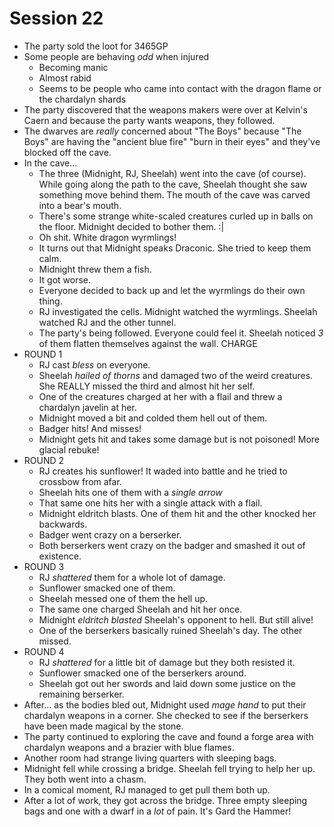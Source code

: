 # Session 22
* The party sold the loot for 3465GP
* Some people are behaving _odd_ when injured
	* Becoming manic
	* Almost rabid
	* Seems to be people who came into contact with the dragon flame or the chardalyn shards
* The party discovered that the weapons makers were over at Kelvin's Caern and because the party wants weapons, they followed.
* The dwarves are _really_ concerned about "The Boys" because  "The Boys" are having the "ancient blue fire" "burn in their eyes" and they've blocked off the cave.
* In the cave...
	* The three (Midnight, RJ, Sheelah) went into the cave (of course). While going along the path to the cave, Sheelah thought she saw something move behind them. The mouth of the cave was carved into a bear's mouth.
	* There's some strange white-scaled creatures curled up in balls on the floor. Midnight decided to bother them. :|
	* Oh shit. White dragon wyrmlings!
	* It turns out that Midnight speaks Draconic. She tried to keep them calm.
	* Midnight threw them a fish.
	* It got worse.
	* Everyone decided to back up and let the wyrmlings do their own thing.
	* RJ investigated the cells. Midnight watched the wyrmlings. Sheelah watched RJ and the other tunnel.
	* The party's being followed. Everyone could feel it. Sheelah noticed _3_ of them flatten themselves against the wall. CHARGE
* ROUND 1
	* RJ cast _bless_ on everyone.
	* Sheelah _hailed of thorns_ and damaged two of the weird creatures. She REALLY missed the third and almost hit her self.
	* One of the creatures charged at her with a flail and threw a chardalyn javelin at her.
	* Midnight moved a bit and colded them hell out of them.
	* Badger hits! And misses!
	* Midnight gets hit and takes some damage but is not poisoned! More glacial rebuke!
* ROUND 2
	* RJ creates his sunflower! It waded into battle and he tried to crossbow from afar.
	* Sheelah hits one of them with a _single arrow_
	* That same one hits her with a single attack with a flail.
	* Midnight eldritch blasts. One of them hit and the other knocked her backwards.
	* Badger went crazy on a berserker.
	* Both berserkers went crazy on the badger and smashed it out of existence.
* ROUND 3
	* RJ _shattered_ them for a whole lot of damage.
	* Sunflower smacked one of them.
	* Sheelah messed one of them the hell up.
	* The same one charged Sheelah and hit her once.
	* Midnight _eldritch blasted_ Sheelah's opponent to hell. But still alive!
	* One of the berserkers basically ruined Sheelah's day. The other missed.
* ROUND 4
	* RJ _shattered_ for a little bit of damage but they both resisted it.
	* Sunflower smacked one of the berserkers around.
	* Sheelah got out her swords and laid down some justice on the remaining berserker.
* After... as the bodies bled out, Midnight used _mage hand_ to put their chardalyn weapons in a corner. She checked to see if the berserkers have been made magical by the stone.
* The party continued to exploring the cave and found a forge area with chardalyn weapons and a brazier with blue flames.
* Another room had strange living quarters with sleeping bags.
* Midnight fell while crossing a bridge. Sheelah fell trying to help her up. They both went into a chasm.
* In a comical moment, RJ managed to get pull them both up.
* After a lot of work, they got across the bridge. Three empty sleeping bags and one with a dwarf in a _lot_ of pain. It's Gard the Hammer!
<!--stackedit_data:
eyJoaXN0b3J5IjpbMTEzNDIyNzg2NiwtMTc3Mjk4Mjc3NSwtMj
ExMzg4MTE4NiwyMDYxMzQ0NzEwLDQ2NjY3OTQzNyw4NjExMTMy
ODEsNDI3NjY2MzA5LDE2ODQ0NDU5MjksLTkxNTIwOTU1OSwtMT
IyMjMwMTA1LC00MzI3ODI0NjIsNDE0MDAxNTI4LC0yMTE1ODUw
MzkzXX0=
-->
